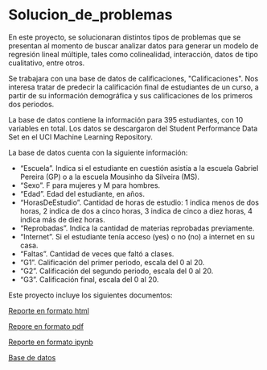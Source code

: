 # Solucion_de_problemas

En este proyecto, se solucionaran distintos tipos de problemas que se presentan al momento de buscar analizar datos para generar un modelo de regresión lineal múltiple, tales como colinealidad, interacción, datos de tipo cualitativo, entre otros.

Se trabajara con una base de datos de calificaciones, "Calificaciones". Nos interesa tratar de predecir la calificación final de estudiantes de un curso, a partir de su información demográfica y sus calificaciones de los primeros dos periodos.

La base de datos contiene la información para 395 estudiantes, con 10 variables en total. Los datos se descargaron del Student Performance Data Set en el UCI Machine Learning Repository.

La base de datos cuenta con la siguiente información:
- “Escuela”. Indica si el estudiante en cuestión asistía a la escuela Gabriel Pereira (GP) o a la escuela Mousinho da Silveira (MS).
- “Sexo”. F para mujeres y M para hombres.
- “Edad”. Edad del estudiante, en años.
- “HorasDeEstudio”. Cantidad de horas de estudio: 1 indica menos de dos horas, 2
indica de dos a cinco horas, 3 indica de cinco a diez horas, 4 indica más de diez horas.
- “Reprobadas”. Indica la cantidad de materias reprobadas previamente.
- “Internet”. Si el estudiante tenía acceso (yes) o no (no) a internet en su casa.
- “Faltas”. Cantidad de veces que faltó a clases.
- “G1”. Calificación del primer periodo, escala del 0 al 20.
- “G2”. Calificación del segundo periodo, escala del 0 al 20.
- “G3”. Calificación final, escala del 0 al 20.

Este proyecto incluye los siguientes documentos:

[Reporte en formato html](https://mail.google.com/mail/u/0?ui=2&ik=cd0996d24e&attid=0.1&permmsgid=msg-a:r-1715689959935309803&view=att&disp=safe&realattid=f_mevk6ta40&zw)

[Repore en formato pdf](https://mail.google.com/mail/u/0?ui=2&ik=cd0996d24e&attid=0.3&permmsgid=msg-a:r-1715689959935309803&view=att&disp=safe&realattid=f_mevk6taq2&zw)

[Reporte en formato ipynb](https://mail.google.com/mail/u/0?ui=2&ik=cd0996d24e&attid=0.4&permmsgid=msg-a:r-1715689959935309803&view=att&disp=safe&realattid=f_mevk6tah1&zw)

[Base de datos](https://mail.google.com/mail/u/0?ui=2&ik=cd0996d24e&attid=0.2&permmsgid=msg-a:r-1715689959935309803&view=att&disp=safe&realattid=f_mevk6tax3&zw)
